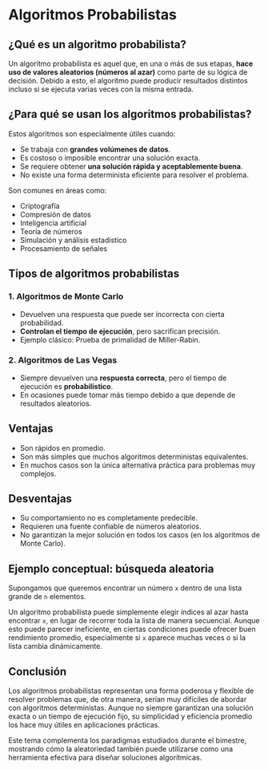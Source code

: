 # Algoritmos Probabilistas
## ¿Qué es un algoritmo probabilista?

Un algoritmo probabilista es aquel que, en una o más de sus etapas, **hace uso de valores aleatorios (números al azar)** como parte de su lógica de decisión. Debido a esto, el algoritmo puede producir resultados distintos incluso si se ejecuta varias veces con la misma entrada.

## ¿Para qué se usan los algoritmos probabilistas?

Estos algoritmos son especialmente útiles cuando:

- Se trabaja con **grandes volúmenes de datos**.
- Es costoso o imposible encontrar una solución exacta.
- Se requiere obtener **una solución rápida y aceptablemente buena**.
- No existe una forma determinista eficiente para resolver el problema.

Son comunes en áreas como:

- Criptografía
- Compresión de datos
- Inteligencia artificial
- Teoría de números
- Simulación y análisis estadístico
- Procesamiento de señales

## Tipos de algoritmos probabilistas

### 1. Algoritmos de Monte Carlo

- Devuelven una respuesta que puede ser incorrecta con cierta probabilidad.
- **Controlan el tiempo de ejecución**, pero sacrifican precisión.
- Ejemplo clásico: Prueba de primalidad de Miller-Rabin.

### 2. Algoritmos de Las Vegas

- Siempre devuelven una **respuesta correcta**, pero el tiempo de ejecución es **probabilístico**.
- En ocasiones puede tomar más tiempo debido a que depende de resultados aleatorios.

## Ventajas

- Son rápidos en promedio.
- Son más simples que muchos algoritmos deterministas equivalentes.
- En muchos casos son la única alternativa práctica para problemas muy complejos.

## Desventajas

- Su comportamiento no es completamente predecible.
- Requieren una fuente confiable de números aleatorios.
- No garantizan la mejor solución en todos los casos (en los algoritmos de Monte Carlo).

## Ejemplo conceptual: búsqueda aleatoria

Supongamos que queremos encontrar un número `x` dentro de una lista grande de `n` elementos.

Un algoritmo probabilista puede simplemente elegir índices al azar hasta encontrar `x`, en lugar de recorrer toda la lista de manera secuencial. Aunque esto puede parecer ineficiente, en ciertas condiciones puede ofrecer buen rendimiento promedio, especialmente si `x` aparece muchas veces o si la lista cambia dinámicamente.

## Conclusión

Los algoritmos probabilistas representan una forma poderosa y flexible de resolver problemas que, de otra manera, serían muy difíciles de abordar con algoritmos deterministas. Aunque no siempre garantizan una solución exacta o un tiempo de ejecución fijo, su simplicidad y eficiencia promedio los hace muy útiles en aplicaciones prácticas.

Este tema complementa los paradigmas estudiados durante el bimestre, mostrando cómo la aleatoriedad también puede utilizarse como una herramienta efectiva para diseñar soluciones algorítmicas.
